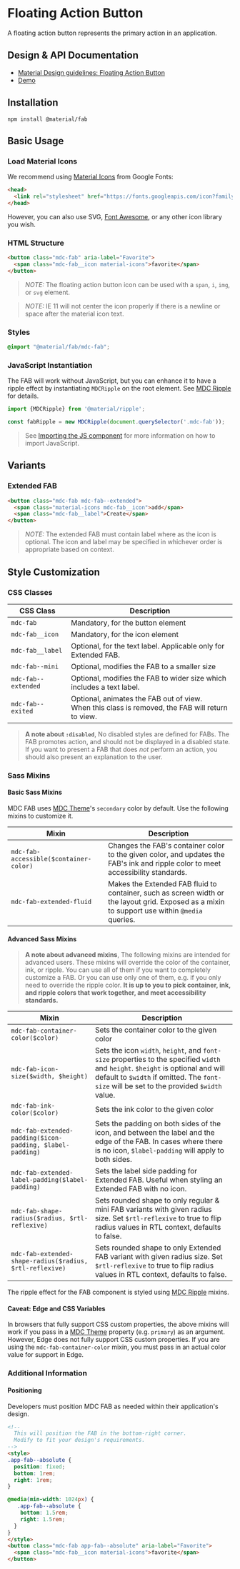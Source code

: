 <!--docs:
title: "Floating Action Button"
layout: detail
section: components
excerpt: "A floating action button represents the primary action in an application"
iconId: button
path: /catalog/buttons/floating-action-buttons/
-->

# Floating Action Button

<!--<div class="article__asset">
  <a class="article__asset-link"
     href="https://material-components.github.io/material-components-web-catalog/#/component/fab">
    <img src="{{ site.rootpath }}/images/mdc_web_screenshots/fabs.png" width="78" alt="Floating action button screenshot">
  </a>
</div>-->

A floating action button represents the primary action in an application.

## Design & API Documentation

<ul class="icon-list">
  <li class="icon-list-item icon-list-item--spec">
    <a href="https://material.io/go/design-fab">Material Design guidelines: Floating Action Button</a>
  </li>
  <li class="icon-list-item icon-list-item--link">
    <a href="https://material-components.github.io/material-components-web-catalog/#/component/fab">Demo</a>
  </li>
</ul>

## Installation

```
npm install @material/fab
```

## Basic Usage

### Load Material Icons

We recommend using [Material Icons](https://material.io/tools/icons/) from Google Fonts:

```html
<head>
  <link rel="stylesheet" href="https://fonts.googleapis.com/icon?family=Material+Icons">
</head>
```

However, you can also use SVG, [Font Awesome](https://fontawesome.com/), or any other icon library you wish.

### HTML Structure

```html
<button class="mdc-fab" aria-label="Favorite">
  <span class="mdc-fab__icon material-icons">favorite</span>
</button>
```

> _NOTE:_ The floating action button icon can be used with a `span`, `i`, `img`, or `svg` element.

> _NOTE:_ IE 11 will not center the icon properly if there is a newline or space after the material icon text.

### Styles

```scss
@import "@material/fab/mdc-fab";
```

### JavaScript Instantiation

The FAB will work without JavaScript, but you can enhance it to have a ripple effect by instantiating `MDCRipple` on the root element. See [MDC Ripple](../mdc-ripple) for details.

```js
import {MDCRipple} from '@material/ripple';

const fabRipple = new MDCRipple(document.querySelector('.mdc-fab'));
```

> See [Importing the JS component](../../docs/importing-js.md) for more information on how to import JavaScript.

## Variants

### Extended FAB

```html
<button class="mdc-fab mdc-fab--extended">
  <span class="material-icons mdc-fab__icon">add</span>
  <span class="mdc-fab__label">Create</span>
</button>
```

> _NOTE:_ The extended FAB must contain label where as the icon is optional. The icon and label may be specified in whichever order is appropriate based on context.

## Style Customization

### CSS Classes

CSS Class | Description
--- | ---
`mdc-fab` | Mandatory, for the button element
`mdc-fab__icon` | Mandatory, for the icon element
`mdc-fab__label` | Optional, for the text label. Applicable only for Extended FAB.
`mdc-fab--mini` | Optional, modifies the FAB to a smaller size
`mdc-fab--extended` | Optional, modifies the FAB to wider size which includes a text label.
`mdc-fab--exited` | Optional, animates the FAB out of view.<br>When this class is removed, the FAB will return to view.

> **A note about `:disabled`**, No disabled styles are defined for FABs. The FAB promotes action, and should not be displayed in a disabled state. If you want to present a FAB that does *not* perform an action, you should also present an explanation to the user.

### Sass Mixins

#### Basic Sass Mixins

MDC FAB uses [MDC Theme](../mdc-theme)'s `secondary` color by default. Use the following mixins to customize it.

Mixin | Description
--- | ---
`mdc-fab-accessible($container-color)` | Changes the FAB's container color to the given color, and updates the FAB's ink and ripple color to meet accessibility standards.
`mdc-fab-extended-fluid` | Makes the Extended FAB fluid to container, such as screen width or the layout grid. Exposed as a mixin to support use within `@media` queries.

#### Advanced Sass Mixins

> **A note about advanced mixins**, The following mixins are intended for advanced users. These mixins will override the color of the container, ink, or ripple. You can use all of them if you want to completely customize a FAB. Or you can use only one of them, e.g. if you only need to override the ripple color. **It is up to you to pick container, ink, and ripple colors that work together, and meet accessibility standards.**

Mixin | Description
--- | ---
`mdc-fab-container-color($color)` | Sets the container color to the given color
`mdc-fab-icon-size($width, $height)` | Sets the icon `width`, `height`, and `font-size` properties to the specified `width` and `height`. `$height` is optional and will default to `$width` if omitted. The `font-size` will be set to the provided `$width` value.
`mdc-fab-ink-color($color)` | Sets the ink color to the given color
`mdc-fab-extended-padding($icon-padding, $label-padding)` | Sets the padding on both sides of the icon, and between the label and the edge of the FAB. In cases where there is no icon, `$label-padding` will apply to both sides.
`mdc-fab-extended-label-padding($label-padding)` | Sets the label side padding for Extended FAB. Useful when styling an Extended FAB with no icon.
`mdc-fab-shape-radius($radius, $rtl-reflexive)` | Sets rounded shape to only regular & mini FAB variants with given radius size. Set `$rtl-reflexive` to true to flip radius values in RTL context, defaults to false.
`mdc-fab-extended-shape-radius($radius, $rtl-reflexive)` | Sets rounded shape to only Extended FAB variant with given radius size. Set `$rtl-reflexive` to true to flip radius values in RTL context, defaults to false.

The ripple effect for the FAB component is styled using [MDC Ripple](../mdc-ripple) mixins.

#### Caveat: Edge and CSS Variables

In browsers that fully support CSS custom properties, the above mixins will work if you pass in a [MDC Theme](../mdc-theme) property (e.g. `primary`) as an argument. However, Edge does not fully support CSS custom properties. If you are using the `mdc-fab-container-color` mixin, you must pass in an actual color value for support in Edge.

### Additional Information

#### Positioning

Developers must position MDC FAB as needed within their application's design.

```html
<!--
  This will position the FAB in the bottom-right corner.
  Modify to fit your design's requirements.
-->
<style>
.app-fab--absolute {
  position: fixed;
  bottom: 1rem;
  right: 1rem;
}

@media(min-width: 1024px) {
   .app-fab--absolute {
    bottom: 1.5rem;
    right: 1.5rem;
  }
}
</style>
<button class="mdc-fab app-fab--absolute" aria-label="Favorite">
  <span class="mdc-fab__icon material-icons">favorite</span>
</button>
```

